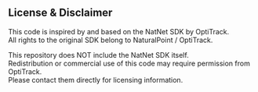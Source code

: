 ## License & Disclaimer

This code is inspired by and based on the NatNet SDK by OptiTrack.  
All rights to the original SDK belong to NaturalPoint / OptiTrack.  

This repository does NOT include the NatNet SDK itself.  
Redistribution or commercial use of this code may require permission from OptiTrack.  
Please contact them directly for licensing information.
